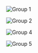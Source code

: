 ![Group 1](https://user-images.githubusercontent.com/58461507/195996390-ea8f0fbf-f3f2-40b3-a5ea-5f1c6230c121.svg)

![Group 2](https://user-images.githubusercontent.com/58461507/195996398-115ad399-0641-4ca0-96b2-c5968f7e3736.svg)

![Group 4](https://user-images.githubusercontent.com/58461507/195996403-127db08a-67a5-4148-83dd-47786617bae4.svg)

![Group 5](https://user-images.githubusercontent.com/58461507/195996405-ddc821dc-5942-40ff-8554-dc6c3104bd80.svg)
